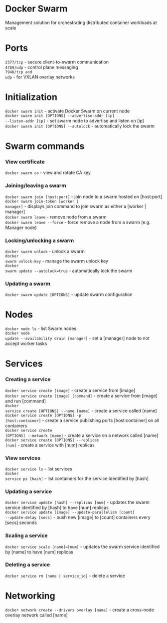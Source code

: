 # Docker Swarm

Management solution for orchestrating distributed container workloads at scale

# Ports

<code>2377/tcp</code> - secure client-to-swarm communication</br>
<code>4789/udp</code> - control plane messaging</br>
<code>7946/tcp and udp</code> - for VXLAN overlay networks</br>

# Initialization

<code>docker swarm init</code> - activate Docker Swarm on current node</br>
<code>docker swarm init [OPTIONS] --advertise-addr [ip] --listen-addr [ip]</code> - set swarm node to advertise and listen on [ip]</br>
<code>docker swarm init [OPTIONS] --autolock</code> - automatically lock the swarm</br>

# Swarm commands

### View certificate

<code>docker swarm ca</code> - view and rotate CA key</br>

### Joining/leaving a swarm

<code>docker swarm join [host:port]</code> - join node to a swarm hosted on [host:port]</br>
<code>docker swarm join-token [worker | manager]</code> - displays join command to join swarm as either a [worker | manager]</br>
<code>docker swarm leave</code> - remove node from a swarm</br>
<code>docker swarm leave --force</code> - force remove a node from a swarm (e.g. Manager node)</br>

### Locking/unlocking a swarm

<code>docker swarm unlock</code> - unlock a swarm</br>
<code>docker swarm unlock-key</code> - manage the swarm unlock key</br>
<code>docker swarm update --autolock=true</code> - automatically lock the swarm</br>

### Updating a swarm

<code>docker swarm update [OPTIONS]</code> - update swarm configuration</br>

# Nodes

<code>docker node ls</code> - list Swarm nodes</br>
<code>docker node update --availability drain [manager]</code> - set a [manager] node to not accept worker tasks</br>

# Services

### Creating a service

<code>docker service create [image]</code> - create a service from [image]</br>
<code>docker service create [image] [command]</code> - create a service from [image] and run [command]</br>
<code>docker service create [OPTIONS] --name [name]</code> - create a service called [name]</br>
<code>docker service create [OPTIONS] -p [host:container]</code> - create a service publishing ports [host:container] on all containers</br>
<code>docker service create [OPTIONS] --network [name]</code> - create a service on a network called [name]</br>
<code>docker service create [OPTIONS] --replicas [num]</code> - create a service with [num] replicas</br>

### View services

<code>docker service ls</code> - list services</br>
<code>docker service ps [hash]</code> - list containers for the service identified by [hash]</br>

### Updating a service

<code>docker service update [hash] --replicas [num]</code> - updates the swarm service identified by [hash] to have [num] replicas</br>
<code>docker service update [image] --update-parallelism [count] --update-delay [secs]</code> - push new [image] to [count] containers every [secs] seconds</br>

### Scaling a service

<code>docker service scale [name]=[num]</code> - updates the swarm service identified by [name] to have [num] replicas</br>

### Deleting a service

<code>docker service rm [name | service_id]</code> - delete a service</br>

# Networking
 
<code>docker network create --drivers overlay [name]</code> - create a cross-node overlay network called [name]</br>
